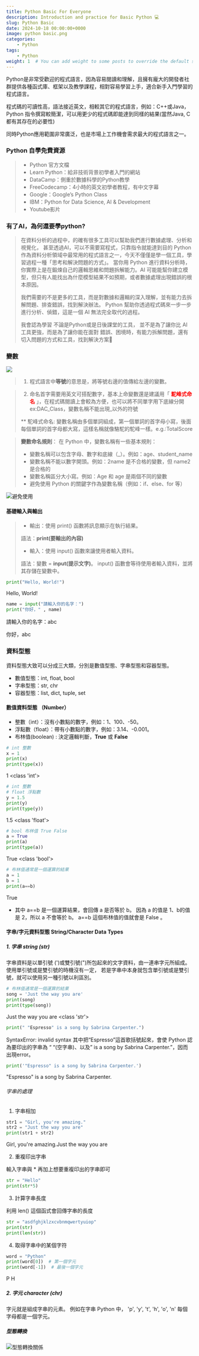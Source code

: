 ```yaml
---
title: Python Basic For Everyone
description: Introduction and practice for Basic Python 💻
slug: Python Basic
date: 2024-10-18 00:00:00+0000
image: python basic.png
categories:
    - Python
tags:
    - Python
weight: 1  # You can add weight to some posts to override the default sorting (date descending)
---
```


Python是非常受歡迎的程式語言，因為容易閱讀和理解，且擁有龐大的開發者社群提供各種函式庫、框架以及教學課程，相對容易學習上手，適合新手入門學習的程式語言。

程式碼的可讀性高，語法接近英文，相較其它的程式語言，例如：C++或Java，Python 指令撰寫較簡潔，可以用更少的程式碼即能達到同樣的結果(當然Java, C都有其存在的必要性)

同時Python應用範圍非常廣泛，也是市場上工作機會需求最大的程式語言之一。

### Python 自學免費資源
> * Python 官方文檔 
> * ‍Learn Python：給非技術背景初學者入門的網站
> * DataCamp：側重於數據科學的Python教學
> * FreeCodecamp：4小時的英文初學者教程，有中文字幕
> * Google：Google’s Python Class
> * IBM：Python for Data Science, AI & Development
> * Youtube影片

### 有了AI，為何還要學python?
> 在資料分析的過程中，的確有很多工具可以幫助我們進行數據處理、分析和視覺化，
> 甚至透過AI，可以不需要寫程式，只靠指令就能達到目的
> Python作為資料分析領域中最常用的程式語言之一，今天不僅僅是學一個工具，學習過程一種「思考和解決問題的方式」。
> 當你用 Python 進行資料分析時，你實際上是在鍛煉自己的邏輯思維和問題拆解能力。AI 可能能幫你建立模型，但只有人能找出為什麼模型結果不如預期，或者數據處理出現錯誤的根本原因。
> 
> 我們需要的不是更多的工具，而是對數據和邏輯的深入理解，並有能力去拆解問題、排查錯誤，找到解決辦法。
> Python 幫助你透過程式碼來一步一步進行分析、偵錯，這是一個 AI 無法完全取代的過程。
> 
> 我會認為學習 不論是Python或是日後課堂的工具， 並不是為了讓你比 AI 工具更強，而是為了讓你能在面對
> 錯誤、困境時，有能力拆解問題，還有切入問題的方式和工具，找到解決方案💪


### 變數
![](https://i0.wp.com/utrustcorp.com/wp-content/uploads/2023/07/%E8%AE%8A%E6%95%B8%E6%A6%82%E5%BF%B5.png?resize=1024%2C576&ssl=1)
> 1. 程式語言中**等號**的意思是，將等號右邊的值傳給左邊的變數。

> 2. 命名首字需要用英文可搭配數字，基本上命變數還是建議用「 **<font color = red>駝峰式命名</font>**
」，在程式碼閱讀上會較為方便，也可以將不同單字用下底線分開ex:DAC_Class，變數名稱不能出現_以外的符號
> 
> ** 駝峰式命名: 變數名稱由多個單詞組成，第一個單詞的首字母小寫，後面每個單詞的首字母都大寫，這樣名稱就像駱駝的駝峰一樣。e.g.:TotalScore

> **變數命名規則**：
在 Python 中，變數名稱有一些基本規則：
> * 變數名稱可以包含字母、數字和底線（_）。例如：age、student_name
> * 變數名稱不能以數字開頭。例如：2name 是不合格的變數，但 name2 是合格的
> * 變數名稱區分大小寫。例如：Age 和 age 是兩個不同的變數
> * 避免使用 Python 的關鍵字作為變數名稱（例如：if、else、for 等）

![避免使用](1.png)

#### 基礎輸入與輸出
> * 輸出：使用 print() 函數將訊息顯示在執行結果。
> 
> 語法：**print(要輸出的內容)**
> * 輸入：使用 input() 函數來讓使用者輸入資料。
> 
>  語法：變數 = **input(提示文字)**。 input() 函數會等待使用者輸入資料，並將其存儲在變數中。

```python
print("Hello, World!")
```
Hello, World!

```python
name = input("請輸入你的名字：")
print("你好，" , name)
```
請輸入你的名字：abc

你好，abc


### 資料型態
資料型態大致可以分成三大類，分別是數值型態、字串型態和容器型態。
* 數值型態：int, float, bool
* 字串型態：str, chr
* 容器型態：list, dict, tuple, set


#### **數值資料型態 （Number）**
* 整數（int）：沒有小數點的數字，例如：1、100、-50。
* 浮點數（float）：帶有小數點的數字，例如：3.14、-0.001。
* 布林值(boolean) : 決定邏輯判斷，**True** 或 **False**

```python
# int 整數
x = 1
print(x)
print(type(x))
```
1
<class 'int'>

```python
# int 整數
# float 浮點數
y = 1.5
print(y)
print(type(y))
```
1.5
<class 'float'>
```python
# bool 布林值 True False
a = True
print(a)
print(type(a))
```
True
<class 'bool'>
```python
# 布林值通常是一個運算的結果
a = 1
b = 1
print(a==b)
```
True
* 其中 a==b 是一個運算結果，會回傳 a 是否等於 b。 因為 a 的值是 1、b的值是 2，所以 a 不會等於 b。 a==b 這個布林值的值就會是 False 。

#### **字串/字元資料型態 String/Character Data Types**
##### 1. 字串 string (str) 
字串資料是以單引號 (')或雙引號(")所包起來的文字資料，由一連串字元所組成。
使用單引號或是雙引號的時機沒有一定， 若是字串中本身就包含單引號或是雙引號，就可以使用另一種引號以利區別。
```python
# 布林值通常是一個運算的結果
song = 'Just the way you are'
print(song)
print(type(song))
```
Just the way you are
<class 'str'>

```python
print(" "Espresso" is a song by Sabrina Carpenter.")
```
SyntaxError: invalid syntax
其中把“Espresso”這首歌括號起來，會使 Python 認為要印出的字串為 “ “(空字串)、以及” is a song by Sabrina Carpenter.”，因而出現error。

```python
print('"Espresso" is a song by Sabrina Carpenter.')
```
"Espresso" is a song by Sabrina Carpenter.

###### 字串的處理
1. 字串相加
```python
str1 = "Girl, you're amazing."
str2 = "Just the way you are"
print(str1 + str2)
```
Girl, you're amazing.Just the way you are

2. 重複印出字串

輸入字串與 * 再加上想要重複印出的字串即可
```python
str = "Hello"
print(str*5)
```

3. 計算字串長度

利用 len() 這個函式會回傳字串的長度
```python
str = "asdfghjklzxcvbnmqwertyuiop"
print(str)
print(len(str))
```
4. 取得字串中的某個字符
```python
word = "Python"
print(word[0])  # 第一個字元
print(word[-1])  # 最後一個字元
```
P
H
##### 2. 字元 character (chr)
字元就是組成字串的元素。 例如在字串 Python 中， 'p', 'y', 't', 'h', 'o', 'n' 每個字母都是一個字元。

##### 型態轉換
![型態轉換關係](https://i0.wp.com/utrustcorp.com/wp-content/uploads/2023/07/%E5%9E%8B%E6%85%8B%E8%BD%89%E6%8F%9B.png?resize=1024%2C578&ssl=1)


